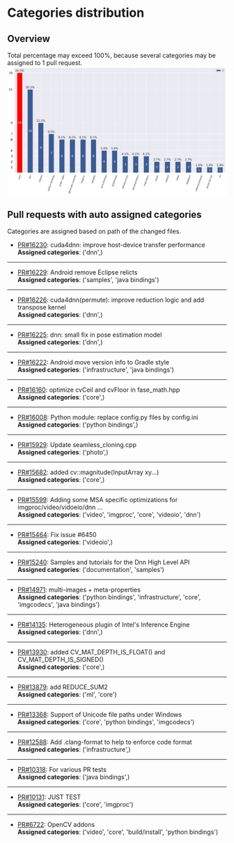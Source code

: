 # Categories distribution
## Overview
Total percentage may exceed 100%, because several categories may be assigned to 1 pull request.
 ![Categories distribution plot](_static/categories_distribution.png)
## Pull requests with auto assigned categories
Categories are assigned based on path of the changed files.

  - [PR#16230](https://github.com/opencv/opencv/pull/16230): cuda4dnn: improve host-device transfer performance
<br/>   __Assigned categories__: ('dnn',)
---
 - [PR#16229](https://github.com/opencv/opencv/pull/16229): Android remove Eclipse relicts
<br/>   __Assigned categories__: ('samples', 'java bindings')
---
 - [PR#16226](https://github.com/opencv/opencv/pull/16226): cuda4dnn(permute): improve reduction logic and add transpose kernel
<br/>   __Assigned categories__: ('dnn',)
---
 - [PR#16225](https://github.com/opencv/opencv/pull/16225): dnn: small fix in pose estimation model
<br/>   __Assigned categories__: ('dnn',)
---
 - [PR#16222](https://github.com/opencv/opencv/pull/16222): Android move version info to Gradle style
<br/>   __Assigned categories__: ('infrastructure', 'java bindings')
---
 - [PR#16160](https://github.com/opencv/opencv/pull/16160): optimize cvCeil and cvFloor in fase_math.hpp
<br/>   __Assigned categories__: ('core',)
---
 - [PR#16008](https://github.com/opencv/opencv/pull/16008): Python module: replace config.py files by config.ini
<br/>   __Assigned categories__: ('python bindings',)
---
 - [PR#15929](https://github.com/opencv/opencv/pull/15929): Update seamless_cloning.cpp
<br/>   __Assigned categories__: ('photo',)
---
 - [PR#15682](https://github.com/opencv/opencv/pull/15682): added cv::magnitude(InputArray xy...)
<br/>   __Assigned categories__: ('core',)
---
 - [PR#15599](https://github.com/opencv/opencv/pull/15599): Adding some MSA specific optimizations for imgproc/video/vidoeio/dnn …
<br/>   __Assigned categories__: ('video', 'imgproc', 'core', 'videoio', 'dnn')
---
 - [PR#15464](https://github.com/opencv/opencv/pull/15464): Fix issue #6450
<br/>   __Assigned categories__: ('videoio',)
---
 - [PR#15240](https://github.com/opencv/opencv/pull/15240): Samples and tutorials for the Dnn High Level API
<br/>   __Assigned categories__: ('documentation', 'samples')
---
 - [PR#14971](https://github.com/opencv/opencv/pull/14971): multi-images + meta-properties
<br/>   __Assigned categories__: ('python bindings', 'infrastructure', 'core', 'imgcodecs', 'java bindings')
---
 - [PR#14135](https://github.com/opencv/opencv/pull/14135): Heterogeneous plugin of Intel's Inference Engine
<br/>   __Assigned categories__: ('dnn',)
---
 - [PR#13930](https://github.com/opencv/opencv/pull/13930): added CV_MAT_DEPTH_IS_FLOAT() and CV_MAT_DEPTH_IS_SIGNED()
<br/>   __Assigned categories__: ('core',)
---
 - [PR#13879](https://github.com/opencv/opencv/pull/13879): add REDUCE_SUM2
<br/>   __Assigned categories__: ('ml', 'core')
---
 - [PR#13368](https://github.com/opencv/opencv/pull/13368): Support of Unicode file paths under Windows
<br/>   __Assigned categories__: ('core', 'python bindings', 'imgcodecs')
---
 - [PR#12588](https://github.com/opencv/opencv/pull/12588): Add .clang-format to help to enforce code format
<br/>   __Assigned categories__: ('infrastructure',)
---
 - [PR#10318](https://github.com/opencv/opencv/pull/10318): For various PR tests
<br/>   __Assigned categories__: ('java bindings',)
---
 - [PR#10131](https://github.com/opencv/opencv/pull/10131): JUST TEST
<br/>   __Assigned categories__: ('core', 'imgproc')
---
 - [PR#6722](https://github.com/opencv/opencv/pull/6722): OpenCV addons
<br/>   __Assigned categories__: ('video', 'core', 'build/install', 'python bindings')
